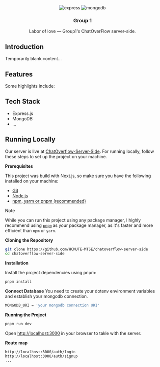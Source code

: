 <div align="center">

  <div>
    <!-- <img src="https://img.shields.io/badge/-React-black?style=for-the-badge&logo=react&logoColor=white&color=61DAFB" alt="react" />     -->
    <img src="https://img.shields.io/badge/-Express-black?style=for-the-badge&logo=express&logoColor=white" alt="express" />
<img src="https://img.shields.io/badge/-MongoDB-black?style=for-the-badge&logo=mongodb&logoColor=white&color=47A248" alt="mongodb" />
<!-- <img src="https://img.shields.io/badge/-TailwindCSS-black?style=for-the-badge&logo=tailwindcss&logoColor=white&color=06B6D4" alt="tailwind css" /> -->

  </div>

  <h3 align="center">Group 1</h3>

   <div align="center">
    <p>
        Labor of love — Group1's ChatOverFlow server-side.
    </p>
    </div>
</div>

## Introduction

Temporarily blank content...

## Features

Some highlights include:

<!-- -  MDX-powered posts — write articles that seamlessly blend Markdown and React components.
-  Custom interactive elements — from visual demos to playful UI experiments.
-  React ecosystem — built with React, Next.js, and styled with a clean, reusable design. -->

## Tech Stack

-  Express.js
-  MongoDB
-  ...

## Running Locally

Our server is live at [ChatOverflow-Server-Side](https://nvhoaidt.vercel.app/). For running locally, follow these steps to set up the project on your machine.

**Prerequisites**

This project was build with Next.js, so make sure you have the following installed on your machine:

-  [Git](https://git-scm.com/)
-  [Node.js](https://nodejs.org/en)
-  [npm, yarm or pnpm (recommended)](https://www.npmjs.com/)

> [!NOTE]
> While you can run this project using any package manager, I highly recommend using [`pnpm`](https://pnpm.io/) as your package manager, as it's faster and more efficient than `npm` or `yarn`.

**Cloning the Repository**

```bash
git clone https://github.com/HCMUTE-MTSE/chatoverflow-server-side
cd chatoverflow-server-side
```

**Installation**

Install the project dependencies using pnpm:

```bash
pnpm install
```

**Connect Database**
You need to create your dotenv environment variables and establish your mongodb connection.

```bash
MONGODB_URI = 'your mongodb connection URI'
```

**Running the Project**

```bash
pnpm run dev
```

Open [http://localhost:3000](http://localhost:3000) in your browser to takle with the server.

**Route map**

```
http://localhost:3000/auth/login
http://localhost:3000/auth/signup
...
```
